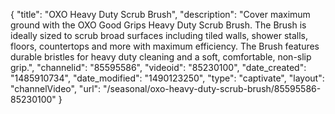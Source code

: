 {
    "title": "OXO Heavy Duty Scrub Brush",
    "description": "Cover maximum ground with the OXO Good Grips Heavy Duty Scrub Brush.  The Brush is ideally sized to scrub broad surfaces including tiled walls, shower stalls, floors, countertops and more with maximum efficiency. The Brush features durable bristles for heavy duty cleaning and a soft, comfortable, non-slip grip.",
    "channelid": "85595586",
    "videoid": "85230100",
    "date_created": "1485910734",
    "date_modified": "1490123250",
    "type": "captivate",
    "layout": "channelVideo",
    "url": "\/seasonal\/oxo-heavy-duty-scrub-brush\/85595586-85230100"
}